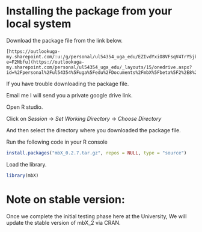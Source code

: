 # Installing the package from your local system

Download the package file from the link below.

```
[https://outlookuga-my.sharepoint.com/:u:/g/personal/ul54354_uga_edu/EZIvdYxiO8VFsqV4TrY5jbUBmEWPB5E_FkllLJkU0421MA?e=F2Nbfu](https://outlookuga-my.sharepoint.com/personal/ul54354_uga_edu/_layouts/15/onedrive.aspx?id=%2Fpersonal%2Ful54354%5Fuga%5Fedu%2FDocuments%2FmbX%5Fbeta%5F2%2E8%2FmbX%5F0%2E2%2E0%2Etar%2Egz&parent=%2Fpersonal%2Ful54354%5Fuga%5Fedu%2FDocuments%2FmbX%5Fbeta%5F2%2E8&ga=1)
```
If you have trouble downloading the package file. 

Email me I will send you a private google drive link.

Open R studio.

Click on *Session* → *Set Working Directory* → *Choose Directory*

And then select the directory where you downloaded the package file. 

Run the following code in your R console

```r
install.packages("mbX_0.2.7.tar.gz", repos = NULL, type = "source")
```
Load the library.

```r
library(mbX)
```
# Note on stable version:

Once we complete the initial testing phase here at the University, We will update the stable version of mbX_2 via CRAN.

